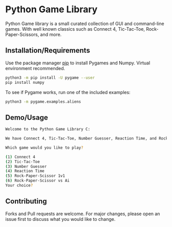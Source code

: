 # Python Game Library

Python Game library is a small curated collection of GUI and command-line games. With well known classics such as Connect 4, Tic-Tac-Toe, Rock-Paper-Scissors, and more.

## Installation/Requirements

Use the package manager [pip](https://pip.pypa.io/en/stable/) to install Pygames and Numpy. Virtual environment recommended.

```bash
python3 -m pip install -U pygame --user
pip install numpy
```
To see if Pygame works, run one of the included examples:
```bash
python3 -m pygame.examples.aliens
```


## Demo/Usage

```bash
Welcome to the Python Game Library C: 

We have Connect 4, Tic-Tac-Toe, Number Guesser, Reaction Time, and Rock-Paper-Scissor

Which game would you like to play? 

(1) Connect 4
(2) Tic-Tac-Toe
(3) Number Guesser
(4) Reaction Time
(5) Rock-Paper-Scissor 1v1
(6) Rock-Paper-Scissor vs Ai
Your choice?
```

## Contributing
Forks and Pull requests are welcome. For major changes, please open an issue first to discuss what you would like to change.
